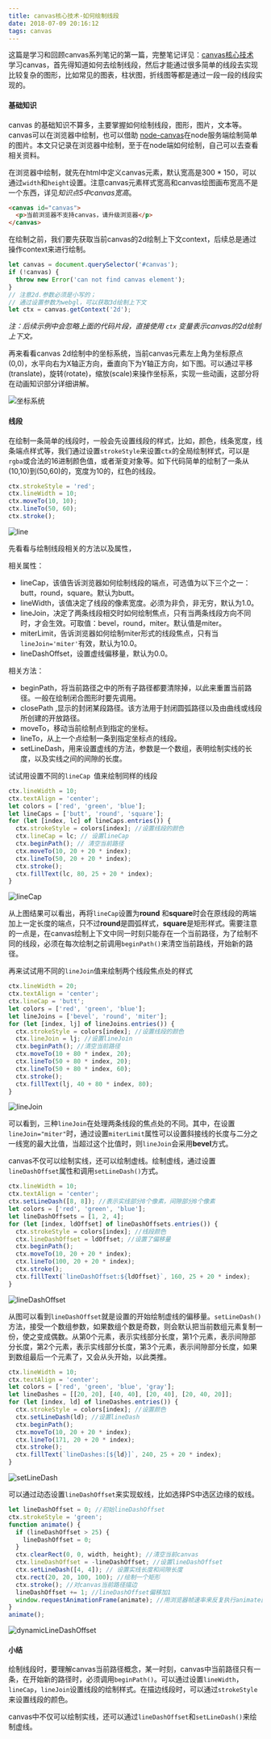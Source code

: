 ```yaml
---
title: canvas核心技术-如何绘制线段
date: 2018-07-09 20:16:12
tags: canvas
---
```


这篇是学习和回顾canvas系列笔记的第一篇，完整笔记详见：[canvas核心技术](https://snayan.github.io/2018/07/09/canvas-%E6%A0%B8%E5%BF%83%E6%8A%80%E6%9C%AF/)
学习canvas，首先得知道如何去绘制线段，然后才能通过很多简单的线段去实现比较复杂的图形，比如常见的图表，柱状图，折线图等都是通过一段一段的线段实现的。

#### 基础知识

canvas 的基础知识不算多，主要掌握如何绘制线段，图形，图片，文本等。canvas可以在浏览器中绘制，也可以借助 [node-canvas](https://github.com/Automattic/node-canvas)在node服务端绘制简单的图片。本文只记录在浏览器中绘制，至于在node端如何绘制，自己可以去查看相关资料。

在浏览器中绘制，就先在html中定义canvas元素，默认宽高是300 \* 150，可以通过`width`和`height`设置。注意canvas元素样式宽高和canvas绘图画布宽高不是一个东西，详见*知识点5中canvas宽高*。

```html
<canvas id="canvas">
  <p>当前浏览器不支持canvas，请升级浏览器</p>
</canvas>
```
<!--more-->
在绘制之前，我们要先获取当前canvas的2d绘制上下文context，后续总是通过操作context来进行绘制。

```javascript
let canvas = document.querySelector('#canvas');
if (!canvas) {
  throw new Error('can not find canvas element');
}
// 注意2d.参数必须是小写的；
// 通过设置参数为webgl，可以获取3d绘制上下文
let ctx = canvas.getContext('2d');
```

*注：后续示例中会忽略上面的代码片段，直接使用 `ctx`  变量表示canvas的2d绘制上下文。*

再来看看canvas 2d绘制中的坐标系统，当前canvas元素左上角为坐标原点(0,0)，水平向右为X轴正方向，垂直向下为Y轴正方向，如下图。可以通过平移(translate)，旋转(rotate)，缩放(scale)来操作坐标系，实现一些动画，这部分将在动画知识部分详细讲解。

![坐标系统](/assert/img/canvas/coordinate.png)

#### 线段

在绘制一条简单的线段时，一般会先设置线段的样式，比如，颜色，线条宽度，线条端点样式等，我们通过设置`strokeStyle`来设置`ctx`的全局绘制样式，可以是`rgba`或合法的16进制颜色值，或者渐变对象等。如下代码简单的绘制了一条从(10,10)到(50,60)的，宽度为10的，红色的线段。

```javascript
ctx.strokeStyle = 'red';
ctx.lineWidth = 10;
ctx.moveTo(10, 10);
ctx.lineTo(50, 60);
ctx.stroke();
```

![line](/assert/img/canvas/line.jpg)

先看看与绘制线段相关的方法以及属性，

相关属性：
- lineCap，该值告诉浏览器如何绘制线段的端点，可选值为以下三个之一：butt，round，square。默认为butt。
- lineWidth，该值决定了线段的像素宽度。必须为非负，非无穷，默认为1.0。
- lineJoin，决定了两条线段相交时如何绘制焦点，只有当两条线段方向不同时，才会生效。可取值：bevel，round，miter。默认值是miter。
- miterLimit，告诉浏览器如何绘制miter形式的线段焦点，只有当`lineJoin='miter'`有效，默认为10.0。
- lineDashOffset，设置虚线偏移量，默认为0.0。

相关方法：
- beginPath，将当前路径之中的所有子路径都要清除掉，以此来重置当前路径。一般在绘制闭合图形时要先调用。
- closePath ,显示的封闭某段路径。该方法用于封闭圆弧路径以及由曲线或线段所创建的开放路径。
- moveTo，移动当前绘制点到指定的坐标。
- lineTo，从上一个点绘制一条到指定坐标点的线段。
- setLineDash，用来设置虚线的方法，参数是一个数组，表明绘制实线的长度，以及实线之间的间隙的长度。

试试用设置不同的`lineCap `值来绘制同样的线段

```javascript
ctx.lineWidth = 10;
ctx.textAlign = 'center';
let colors = ['red', 'green', 'blue'];
let lineCaps = ['butt', 'round', 'square'];
for (let [index, lc] of lineCaps.entries()) {
  ctx.strokeStyle = colors[index]; //设置线段的颜色
  ctx.lineCap = lc; // 设置lineCap
  ctx.beginPath(); // 清空当前路径
  ctx.moveTo(10, 20 + 20 * index);
  ctx.lineTo(50, 20 + 20 * index);
  ctx.stroke();
  ctx.fillText(lc, 80, 25 + 20 * index);
}
```

![lineCap](/assert/img/canvas/lineCap.jpg)

从上图结果可以看出，再将`lineCap`设置为**round** 和**square**时会在原线段的两端加上一定长度的端点，只不过**round**是圆弧样式，**square**是矩形样式。需要注意的一点是，在canvas绘制上下文中同一时刻只能存在一个当前路径，为了绘制不同的线段，必须在每次绘制之前调用`beginPath()`来清空当前路线，开始新的路径。

再来试试用不同的`lineJoin`值来绘制两个线段焦点处的样式

```javascript
ctx.lineWidth = 20;
ctx.textAlign = 'center';
ctx.lineCap = 'butt';
let colors = ['red', 'green', 'blue'];
let lineJoins = ['bevel', 'round', 'miter'];
for (let [index, lj] of lineJoins.entries()) {
  ctx.strokeStyle = colors[index]; //设置线段的颜色
  ctx.lineJoin = lj; //设置lineJoin
  ctx.beginPath(); //清空当前路径
  ctx.moveTo(10 + 80 * index, 20);
  ctx.lineTo(50 + 80 * index, 20);
  ctx.lineTo(50 + 80 * index, 60);
  ctx.stroke();
  ctx.fillText(lj, 40 + 80 * index, 80);
}
```

![lineJoin](/assert/img/canvas/lineJoin.jpg)

可以看到，三种`lineJoin`在处理两条线段的焦点处的不同。其中，在设置`lineJoin="miter"`时，通过设置`miterLimit`属性可以设置斜接线的长度与二分之一线宽的最大比值，当超过这个比值时，则`lineJoin`会采用**bevel**方式。

canvas不仅可以绘制实线，还可以绘制虚线。绘制虚线，通过设置`lineDashOffset`属性和调用`setLineDash()`方式。

```javascript
ctx.lineWidth = 10;
ctx.textAlign = 'center';
ctx.setLineDash([8, 8]); //表示实线部分8个像素，间隙部分8个像素
let colors = ['red', 'green', 'blue'];
let lineDashOffsets = [1, 2, 4];
for (let [index, ldOffset] of lineDashOffsets.entries()) {
  ctx.strokeStyle = colors[index]; //线段颜色
  ctx.lineDashOffset = ldOffset; //设置了偏移量
  ctx.beginPath();
  ctx.moveTo(10, 20 + 20 * index);
  ctx.lineTo(100, 20 + 20 * index);
  ctx.stroke();
  ctx.fillText(`lineDashOffset:${ldOffset}`, 160, 25 + 20 * index);
}
```

![lineDashOffset](/assert/img/canvas/lineDashOffset.jpg)

从图可以看到`lineDashOffset`就是设置的开始绘制虚线的偏移量。`setLineDash()`方法，接受一个数组参数，如果数组个数是奇数，则会默认把当前数组元素复制一份，使之变成偶数。从第0个元素，表示实线部分长度，第1个元素，表示间隙部分长度，第2个元素，表示实线部分长度，第3个元素，表示间隙部分长度，如果到数组最后一个元素了，又会从头开始，以此类推。

```javascript
ctx.lineWidth = 10;
ctx.textAlign = 'center';
let colors = ['red', 'green', 'blue', 'gray'];
let lineDashes = [[20, 20], [40, 40], [20, 40], [20, 40, 20]];
for (let [index, ld] of lineDashes.entries()) {
  ctx.strokeStyle = colors[index]; //设置颜色
  ctx.setLineDash(ld); //设置lineDash
  ctx.beginPath();
  ctx.moveTo(10, 20 + 20 * index);
  ctx.lineTo(171, 20 + 20 * index);
  ctx.stroke();
  ctx.fillText(`lineDashes:[${ld}]`, 240, 25 + 20 * index);
}
```

![setLineDash](/assert/img/canvas/setLineDash.jpg)

可以通过动态设置`lineDashOffset`来实现蚁线，比如选择PS中选区边缘的蚁线。

```javascript
let lineDashOffset = 0; //初始lineDashOffset
ctx.strokeStyle = 'green';
function animate() {
  if (lineDashOffset > 25) {
    lineDashOffset = 0;
  }
  ctx.clearRect(0, 0, width, height); //清空当前canvas
  ctx.lineDashOffset = -lineDashOffset; //设置lineDashOffset
  ctx.setLineDash([4, 4]); // 设置实线长度和间隙长度
  ctx.rect(20, 20, 100, 100); //绘制一个矩形
  ctx.stroke(); //对canvas当前路径描边
  lineDashOffset += 1; //lineDashOffset偏移加1
  window.requestAnimationFrame(animate); //用浏览器帧速率来反复执行animate函数
}
animate();
```

![dynamicLineDashOffset](/assert/img/canvas/dynamicLineDashOffset.jpg)

#### 小结

绘制线段时，要理解canvas当前路径概念，某一时刻，canvas中当前路径只有一条，在开始新的路径时，必须调用`beginPath()`。可以通过设置`lineWidth`，`lineCap`，`lineJoin`设置线段的绘制样式。在描边线段时，可以通过`strokeStyle`来设置线段的颜色。

canvas中不仅可以绘制实线，还可以通过`lineDashOffset`和`setLineDash()`来绘制虚线。



